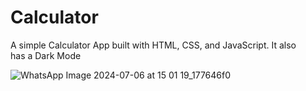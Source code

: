 # Calculator
A simple Calculator App built with HTML, CSS, and JavaScript. It also has a Dark Mode

![WhatsApp Image 2024-07-06 at 15 01 19_177646f0](https://github.com/Marapaka12/Calculator/assets/164732733/92f212ee-9a34-485e-8f5a-0dbd2879c963)
